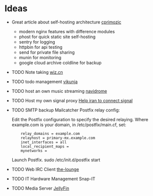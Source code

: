 # Ideas

- Great article about self-hosting architecture [cprimozic](https://cprimozic.net/blog/my-selfhosted-websites-architecture/)
  - modern nginx features with difference modules
  - phost for quick static site self-hosting
  - sentry for logging
  - httpbin for api testing
  - send for private file sharing
  - munin for monitoring
  - google cloud archive coldline for backup
- TODO Note taking [wiz.cn](https://www.wiz.cn)
- TODO todo management [vikunja](https://vikunja.io/docs/)
- TODO host an own music streaming [navidrome](https://www.navidrome.org/docs/installation/docker/)
- TODO Host my own signal proxy
  [Help iran to connect signal](https://signal.org/blog/help-iran-reconnect/)
- TODO SMTP backup Mailcatcher
  Postfix relay config:

  Edit the Postfix configuration to specify the desired relaying. Where example.com is your domain, in /etc/postfix/main.cf, set:

  ```
      relay_domains = example.com
      relayhost = primary-mx.example.com
      inet_interfaces = all
      local_recipient_maps =
      mynetworks =
  ```

  Launch Postfix. sudo /etc/init.d/postfix start
- TODO Web IRC Client [the-lounge](https://github.com/thelounge/thelounge)
- TODO IT Hardware Management Snap-IT
- TODO Media Server [JellyFin](https://jellyfin.org)